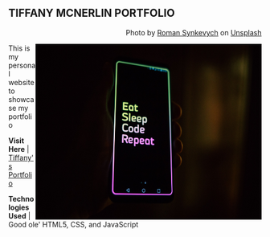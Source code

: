 ## TIFFANY MCNERLIN PORTFOLIO
<p align="right">Photo by <a href="https://unsplash.com/@synkevych?utm_source=unsplash&utm_medium=referral&utm_content=creditCopyText">
  Roman Synkevych</a> on <a href="https://unsplash.com/s/photos/programming?utm_source=unsplash&utm_medium=referral&utm_content=creditCopyText">Unsplash</a></p>
  <img align="right" height=350 width=450 src="/images/unsplash.jpg">
<p align="left">This is my personal website to showcase my portfolio</p>
<p align="left"><strong>Visit Here</strong> | <a href="https://portfolio-e2c9.hostman.site/">Tiffany's Portfolio</a></p>

<p align="left"><strong>Technologies Used</strong> | Good ole' HTML5, CSS, and JavaScript</p>





  

